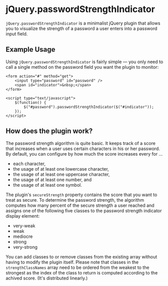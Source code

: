# jQuery.passwordStrengthIndicator

`jQuery.passwordStrengthIndicator` is a minimalist jQuery plugin that allows you to visualize the strength of a password a user enters into a password input field.


## Example Usage

Using `jQuery.passwordStrengthIndicator` is fairly simple — you only need to call a single method on the password field you want the plugin to monitor:

    <form action="#" method="get">
        <input type="password" id="password" />
        <span id="indicator">&nbsp;</span>
    </form>

    <script type="text/javascript">
        $(function() {
            $("#password").passwordStrengthIndicator($("#indicator"));
        });
    </script>
    
    
## How does the plugin work?

The password strength algorithm is quite basic.
It keeps track of a score that increases when a user uses certain characters in his or her password.
By default, you can configure by how much the score increases every for ...

  - each character,
  - the usage of at least one lowercase character,
  - the usage of at least one uppercase character,
  - the usage of at least one number, and
  - the usage of at least one symbol.

The plugin's `secureStrength` property contains the score that you want to treat as secure.
To determine the password strength, the algorithm computes how many percent of the secure strength a user reached
and assigns one of the following five classes to the password strength indicator display element:

  - very-weak
  - weak
  - mediocre
  - strong
  - very-strong

You can add classes to or remove classes from the existing array without having to modify the plugin itself.
Please note that classes in the `strengthClassNames` array need to be ordered from the weakest to the strongest
as the index of the class to return is computed according to the achived score. (It's distributed linearly.)